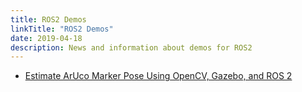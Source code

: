 ```yaml
---
title: ROS2 Demos
linkTitle: "ROS2 Demos"
date: 2019-04-18
description: News and information about demos for ROS2
---
```


* [Estimate ArUco Marker Pose Using OpenCV, Gazebo, and ROS 2](https://automaticaddison.com/estimate-aruco-marker-pose-using-opencv-gazebo-and-ros-2/)
